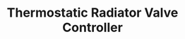 ---
date_added: 2020-04-13
vendor: Moes
model: HY369-ZB-RVT  
title: Thermostatic Radiator Valve Controller
zigbeemodel: ['kud7u2l','TS0601','_TZE200_ckud7u2l','_TYST11_ckud7u2l']
category: hvac
supports: temperature, thermostat, battery
mlink: https://www.moeshouse.com/
link: https://www.aliexpress.com/item/4000742201198.html
link2: 
compatible: [z2m,iob,deconz,zha]
z2m: TS0601_thermostat
deconz: 3105
---